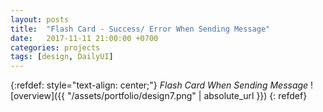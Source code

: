 ```yaml
---
layout: posts
title:  "Flash Card - Success/ Error When Sending Message"
date:   2017-11-11 21:00:00 +0700
categories: projects
tags: [design, DailyUI]
---
```



{:refdef: style="text-align: center;"}
_Flash Card When Sending Message_
![overview]({{ "/assets/portfolio/design7.png" | absolute_url }})
{: refdef}

